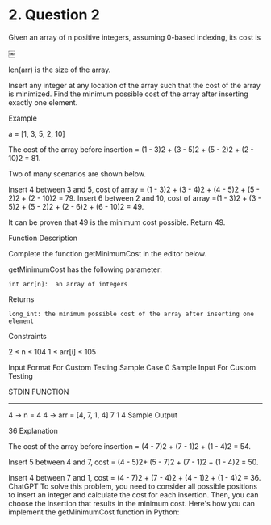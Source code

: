 # 2. Question 2
Given an array of n positive integers, assuming 0-based indexing, its cost is

￼

len(arr) is the size of the array.

 

Insert any integer at any location of the array such that the cost of the array is minimized. Find the minimum possible cost of the array after inserting exactly one element.

 

Example

a = [1, 3, 5, 2, 10]

 

The cost of the array before insertion = (1 - 3)2 + (3 - 5)2 + (5 - 2)2 + (2 - 10)2 = 81. 

 

Two of many scenarios are shown below.

Insert 4 between 3 and 5, cost of array = (1 - 3)2 + (3 - 4)2 + (4 - 5)2 + (5 - 2)2 + (2 - 10)2 = 79.
Insert 6 between 2 and 10, cost of array =(1 - 3)2 + (3 - 5)2 + (5 - 2)2 + (2 - 6)2 + (6 - 10)2 = 49.
 

It can be proven that 49 is the minimum cost possible. Return 49.

 
Function Description

Complete the function getMinimumCost in the editor below.

 

getMinimumCost has the following parameter:

    int arr[n]:  an array of integers

 

Returns

    long_int: the minimum possible cost of the array after inserting one element

 

Constraints

2 ≤ n ≤ 104
1 ≤ arr[i] ≤ 105
 

Input Format For Custom Testing
Sample Case 0
Sample Input For Custom Testing

STDIN    FUNCTION
-----    --------
4     →  n = 4
4     →  arr = [4, 7, 1, 4]
7
1
4
Sample Output

36
Explanation

The cost of the array before insertion = (4 - 7)2 + (7 - 1)2 + (1 - 4)2 = 54. 

Insert 5 between 4 and 7, cost = (4 - 5)2+ (5 - 7)2 + (7 - 1)2 + (1 - 4)2 = 50. 

Insert 4 between 7 and 1, cost = (4 - 7)2 + (7 - 4)2 + (4 - 1)2 + (1 - 4)2 = 36.
ChatGPT
To solve this problem, you need to consider all possible positions to insert an integer and calculate the cost for each insertion. Then, you can choose the insertion that results in the minimum cost. Here's how you can implement the getMinimumCost function in Python:
